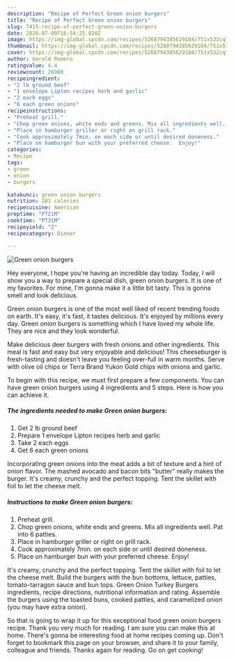 ```yaml
---
description: "Recipe of Perfect Green onion burgers"
title: "Recipe of Perfect Green onion burgers"
slug: 7415-recipe-of-perfect-green-onion-burgers
date: 2020-07-09T16:54:25.828Z
image: https://img-global.cpcdn.com/recipes/5268794385629184/751x532cq70/green-onion-burgers-recipe-main-photo.jpg
thumbnail: https://img-global.cpcdn.com/recipes/5268794385629184/751x532cq70/green-onion-burgers-recipe-main-photo.jpg
cover: https://img-global.cpcdn.com/recipes/5268794385629184/751x532cq70/green-onion-burgers-recipe-main-photo.jpg
author: Gerald Romero
ratingvalue: 4.4
reviewcount: 26980
recipeingredient:
- "2 lb ground beef"
- "1 envelope Lipton recipes herb and garlic"
- "2 each eggs"
- "6 each green onions"
recipeinstructions:
- "Preheat grill."
- "Chop green onions, white ends and greens. Mix all ingredients well.  Pat into 6 patties."
- "Place in hamburger griller or right on grill rack."
- "Cook approximately 7min. on each side or until desired doneness."
- "Place on hamburger bun with your preferred cheese.  Enjoy!"
categories:
- Recipe
tags:
- green
- onion
- burgers

katakunci: green onion burgers 
nutrition: 281 calories
recipecuisine: American
preptime: "PT21M"
cooktime: "PT31M"
recipeyield: "2"
recipecategory: Dinner

---
```



![Green onion burgers](https://img-global.cpcdn.com/recipes/5268794385629184/751x532cq70/green-onion-burgers-recipe-main-photo.jpg)

Hey everyone, I hope you're having an incredible day today. Today, I will show you a way to prepare a special dish, green onion burgers. It is one of my favorites. For mine, I'm gonna make it a little bit tasty. This is gonna smell and look delicious.

Green onion burgers is one of the most well liked of recent trending foods on earth. It's easy, it's fast, it tastes delicious. It's enjoyed by millions every day. Green onion burgers is something which I have loved my whole life. They are nice and they look wonderful.

Make delicious deer burgers with fresh onions and other ingredients. This meal is fast and easy but very enjoyable and delicious! This cheeseburger is fresh-tasting and doesn&#39;t leave you feeling over-full in warm months. Serve with olive oil chips or Terra Brand Yukon Gold chips with onions and garlic.


To begin with this recipe, we must first prepare a few components. You can have green onion burgers using 4 ingredients and 5 steps. Here is how you can achieve it.

<!--inarticleads1-->

##### The ingredients needed to make Green onion burgers:

1. Get 2 lb ground beef
1. Prepare 1 envelope Lipton recipes herb and garlic
1. Take 2 each eggs
1. Get 6 each green onions


Incorporating green onions into the meat adds a bit of texture and a hint of onion flavor. The mashed avocado and bacon bits &#34;butter&#34; really makes the burger. It&#39;s creamy, crunchy and the perfect topping. Tent the skillet with foil to let the cheese melt. 

<!--inarticleads2-->

##### Instructions to make Green onion burgers:

1. Preheat grill.
1. Chop green onions, white ends and greens. Mix all ingredients well.  Pat into 6 patties.
1. Place in hamburger griller or right on grill rack.
1. Cook approximately 7min. on each side or until desired doneness.
1. Place on hamburger bun with your preferred cheese.  Enjoy!


It&#39;s creamy, crunchy and the perfect topping. Tent the skillet with foil to let the cheese melt. Build the burgers with the bun bottoms, lettuce, patties, tomato-tarragon sauce and bun tops. Green Onion Turkey Burgers ingredients, recipe directions, nutritional information and rating. Assemble the burgers using the toasted buns, cooked patties, and caramelized onion (you may have extra onion). 

So that is going to wrap it up for this exceptional food green onion burgers recipe. Thank you very much for reading. I am sure you can make this at home. There's gonna be interesting food at home recipes coming up. Don't forget to bookmark this page on your browser, and share it to your family, colleague and friends. Thanks again for reading. Go on get cooking!
